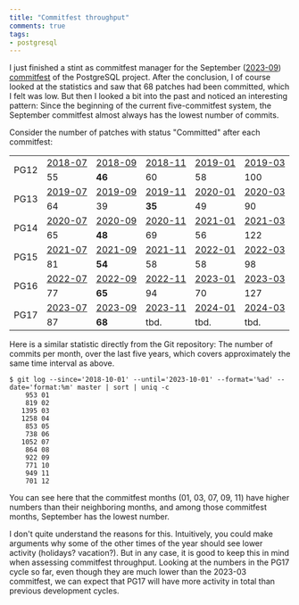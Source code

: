 ```yaml
---
title: "Commitfest throughput"
comments: true
tags:
- postgresql
---
```


I just finished a stint as commitfest manager for the September (<a
href="https://commitfest.postgresql.org/44/">2023-09</a>) <a
href="https://wiki.postgresql.org/wiki/CommitFest">commitfest</a> of
the PostgreSQL project.  After the conclusion, I of course looked at
the statistics and saw that 68 patches had been committed, which I
felt was low.  But then I looked a bit into the past and noticed an
interesting pattern: Since the beginning of the current
five-commitfest system, the September commitfest almost always has the
lowest number of commits.

Consider the number of patches with status "Committed" after each
commitfest:

<table>
<tr>
<td rowspan="2">PG12</td>
<td><a href="https://commitfest.postgresql.org/18/">2018-07</a></td>
<td><a href="https://commitfest.postgresql.org/19/">2018-09</a></td>
<td><a href="https://commitfest.postgresql.org/20/">2018-11</a></td>
<td><a href="https://commitfest.postgresql.org/21/">2019-01</a></td>
<td><a href="https://commitfest.postgresql.org/22/">2019-03</a></td>
</tr>
<tr>
<td>55</td><td><strong>46</strong></td><td>60</td><td>58</td><td>100</td>
</tr>

<tr>
<td rowspan="2">PG13</td>
<td><a href="https://commitfest.postgresql.org/23/">2019-07</a></td>
<td><a href="https://commitfest.postgresql.org/24/">2019-09</a></td>
<td><a href="https://commitfest.postgresql.org/25/">2019-11</a></td>
<td><a href="https://commitfest.postgresql.org/26/">2020-01</a></td>
<td><a href="https://commitfest.postgresql.org/27/">2020-03</a></td>
</tr>
<tr>
<td>64</td><td>39</td><td><strong>35</strong></td><td>49</td><td>90</td>
</tr>

<tr>
<td rowspan="2">PG14</td>
<td><a href="https://commitfest.postgresql.org/28/">2020-07</a></td>
<td><a href="https://commitfest.postgresql.org/29/">2020-09</a></td>
<td><a href="https://commitfest.postgresql.org/30/">2020-11</a></td>
<td><a href="https://commitfest.postgresql.org/31/">2021-01</a></td>
<td><a href="https://commitfest.postgresql.org/32/">2021-03</a></td>
</tr>
<tr>
<td>65</td><td><strong>48</strong></td><td>69</td><td>56</td><td>122</td>
</tr>

<tr>
<td rowspan="2">PG15</td>
<td><a href="https://commitfest.postgresql.org/33/">2021-07</a></td>
<td><a href="https://commitfest.postgresql.org/34/">2021-09</a></td>
<td><a href="https://commitfest.postgresql.org/35/">2021-11</a></td>
<td><a href="https://commitfest.postgresql.org/36/">2022-01</a></td>
<td><a href="https://commitfest.postgresql.org/37/">2022-03</a></td>
</tr>
<tr>
<td>81</td><td><strong>54</strong></td><td>58</td><td>58</td><td>98</td>
</tr>

<tr>
<td rowspan="2">PG16</td>
<td><a href="https://commitfest.postgresql.org/38/">2022-07</a></td>
<td><a href="https://commitfest.postgresql.org/39/">2022-09</a></td>
<td><a href="https://commitfest.postgresql.org/40/">2022-11</a></td>
<td><a href="https://commitfest.postgresql.org/41/">2023-01</a></td>
<td><a href="https://commitfest.postgresql.org/42/">2023-03</a></td>
</tr>
<tr>
<td>77</td><td><strong>65</strong></td><td>94</td><td>70</td><td>127</td>
</tr>

<tr>
<td rowspan="2">PG17</td>
<td><a href="https://commitfest.postgresql.org/43/">2023-07</a></td>
<td><a href="https://commitfest.postgresql.org/44/">2023-09</a></td>
<td><a href="https://commitfest.postgresql.org/45/">2023-11</a></td>
<td><a href="https://commitfest.postgresql.org/46/">2024-01</a></td>
<td><a href="https://commitfest.postgresql.org/47/">2024-03</a></td>
</tr>
<tr>
<td>87</td><td><strong>68</strong></td><td>tbd.</td><td>tbd.</td><td>tbd.</td>
</tr>

</table>


Here is a similar statistic directly from the Git repository: The
number of commits per month, over the last five years, which covers
approximately the same time interval as above.

```
$ git log --since='2018-10-01' --until='2023-10-01' --format='%ad' --date='format:%m' master | sort | uniq -c
    953 01
    819 02
   1395 03
   1258 04
    853 05
    738 06
   1052 07
    864 08
    922 09
    771 10
    949 11
    701 12
```

You can see here that the commitfest months (01, 03, 07, 09, 11) have
higher numbers than their neighboring months, and among those
commitfest months, September has the lowest number.

I don't quite understand the reasons for this.  Intuitively, you could
make arguments why some of the other times of the year should see
lower activity (holidays? vacation?).  But in any case, it is good to
keep this in mind when assessing commitfest throughput.  Looking at
the numbers in the PG17 cycle so far, even though they are much lower
than the 2023-03 commitfest, we can expect that PG17 will have more
activity in total than previous development cycles.
